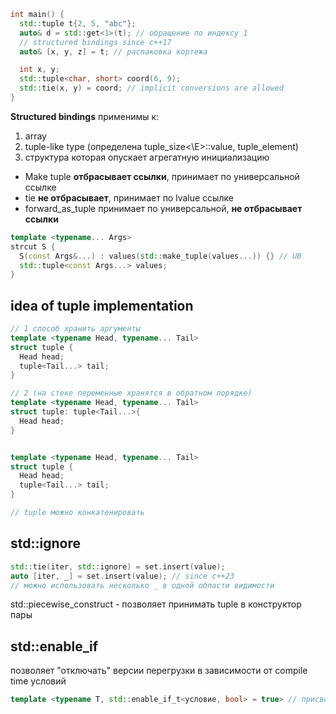 ```c++
int main() {
  std::tuple t{2, 5, "abc"};
  auto& d = std::get<1>(t); // обращение по индексу 1
  // structured bindings since c++17
  auto& [x, y, z] = t; // распаковка кортежа

  int x, y;
  std::tuple<char, short> coord(6, 9);
  std::tie(x, y) = coord; // implicit conversions are allowed
}
```

**Structured bindings** применимы к:
1. array
2. tuple-like type (определена tuple_size<\E>::value, tuple_element)
3. структура которая опускает агрегатную инициализацию

- Make tuple  **отбрасывает ссылки**, принимает по универсальной ссылке
- tie **не отбрасывает**, принимает по lvalue ссылке
-  forward_as_tuple принимает по универсальной, **не отбрасывает ссылки**

```c++
template <typename... Args>
strcut S {
  S(const Args&...) : values(std::make_tuple(values...)) {} // UB
  std::tuple<const Args...> values;
}
```

## idea of tuple implementation

```c++
// 1 способ хранить аргументы
template <typename Head, typename... Tail>
struct tuple {
  Head head;
  tuple<Tail...> tail;
}

// 2 (на стеке переменные хранятся в обратном порядке)
template <typename Head, typename... Tail>
struct tuple: tuple<Tail...>{
  Head head;
}


template <typename Head, typename... Tail>
struct tuple {
  Head head;
  tuple<Tail...> tail;
}

// tuple можно конкатенировать
```

## std::ignore
```c++
std::tie(iter, std::ignore) = set.insert(value);
auto [iter, _] = set.insert(value); // since c++23
// можно использовать несколько _ в одной области видимости
```

std::piecewise_construct - позволяет принимать tuple в конструктор пары

## std::enable_if
позволяет "отключать" версии перегрузки в зависимости от compile time условий

```c++
template <typename T, std::enable_if_t<условие, bool> = true> // присвоили значение по умолчанию
```